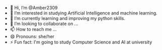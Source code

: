 - 👋 Hi, I’m @Amber2309
- 👀 I’m interested in studying Artificial Intelligence and machine learning.
- 🌱 I’m currently learning and improving my python skills.
- 💞️ I’m looking to collaborate on ...
- 📫 How to reach me ...
- 😄 Pronouns: she/her
- ⚡ Fun fact: I'm going to study Computer Science and AI at university

<!---
Amber2309/Amber2309 is a ✨ special ✨ repository because its `README.md` (this file) appears on your GitHub profile.
You can click the Preview link to take a look at your changes.
--->

